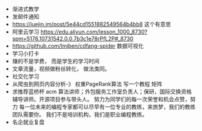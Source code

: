 - 渐进式教学
- 发邮件通知
- https://juejin.im/post/5e44cd1551882549564b4bb8 这个有意思
- 阿里云学习 https://edu.aliyun.com/lesson_1000_8730?spm=5176.10731542.0.0.7b3c1e78rPfL2P#_8730
- https://github.com/lmjben/cdfang-spider  数据可视化 
- 学习小打卡
- 赚的不是学费， 而是学生的学习时间
- 文章流量，视频做粉丝转化， 做法类同。
- 社交化学习
- 从爬虫到网页内容分析-》 权重PageRank算法  写一个教程 矩阵
- 求推荐蓝桥杯 acm 算法讲师；外包服务工作室负责人；保研，国际交换资格辅导讲师。开源项目参与带头人。
  努力为同学们的每一次荣誉和机会点赞，努力
  每一位未来的编程专家都可以尽早有一位专业的教练，来旅梦，我们的教练团队需要你。
  我们不是培训机构，我们是职业编程教练。
- 名企就业复盘

